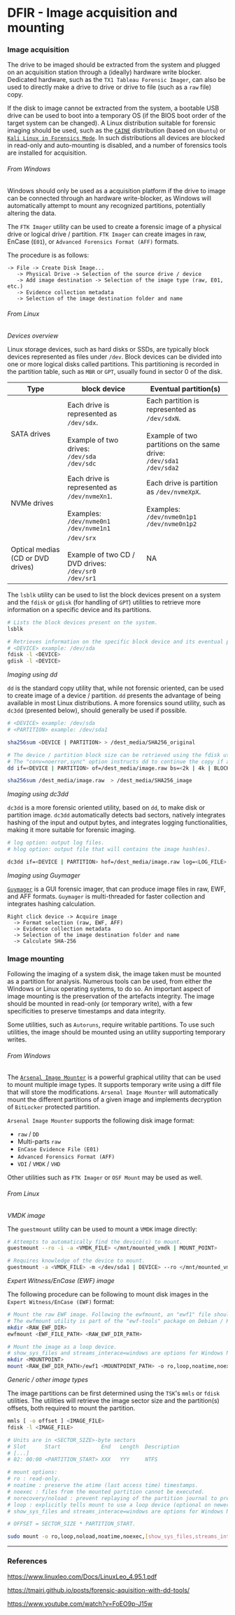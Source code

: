 # DFIR - Image acquisition and mounting

### Image acquisition

The drive to be imaged should be extracted from the system and plugged on an
acquisition station through a (ideally) hardware write blocker. Dedicated
hardware, such as the `TX1 Tableau Forensic Imager`, can also be used
to directly make a drive to drive or drive to file (such as a `raw` file) copy.

If the disk to image cannot be extracted from the system, a bootable USB drive
can be used to boot into a temporary OS (if the BIOS boot order of the target
system can be changed). A Linux distribution suitable for forensic imaging
should be used, such as the [`CAINE`](https://www.caine-live.net/) distribution
(based on `Ubuntu`) or [`Kali Linux in Forensics Mode`](https://www.kali.org/docs/general-use/kali-linux-forensics-mode/). In such distributions all devices are blocked in read-only and
auto-mounting is disabled, and a number of forensics tools are installed for
acquisition.

###### From Windows

Windows should only be used as a acquisition platform if the drive to image can
be connected through an hardware write-blocker, as Windows will automatically
attempt to mount any recognized partitions, potentially altering the data.

The `FTK Imager` utility can be used to create a forensic image of a physical
drive or logical drive / partition. `FTK Imager` can create images in raw,
EnCase (`E01`), or `Advanced Forensics Format (AFF)` formats.

The procedure is as follows:

```
-> File -> Create Disk Image...
   -> Physical Drive -> Selection of the source drive / device
   -> Add image destination -> Selection of the image type (raw, E01, etc.)
   -> Evidence collection metadata
   -> Selection of the image destination folder and name
```

###### From Linux

*Devices overview*

Linux storage devices, such as hard disks or SSDs, are typically block
devices represented as files under `/dev`. Block devices can be divided into
one or more logical disks called partitions. This partitioning is recorded in
the partition table, such as `MBR` or `GPT`, usually found in sector 0 of the
disk.

| Type | block device | Eventual partition(s) |
|------|--------------|-----------------------|
| SATA drives | Each drive is represented as `/dev/sdx`. <br><br> Example of two drives: <br> `/dev/sda` <br> `/dev/sdc` | Each partition is represented as `/dev/sdxN`. <br><br> Example of two partitions on the same drive: <br> `/dev/sda1` <br> `/dev/sda2` |
| NVMe drives | Each drive is represented as `/dev/nvmeXn1`. <br><br> Examples: <br> `/dev/nvme0n1` <br> `/dev/nvme1n1` | Each drive is partition as `/dev/nvmeXpX`. <br><br> Examples: <br> `/dev/nvme0n1p1` <br> `/dev/nvme0n1p2` |
| Optical medias (CD or DVD drives) | `/dev/srx` <br><br> Example of two CD / DVD drives: <br> `/dev/sr0` <br> `/dev/sr1` | NA |

The `lsblk` utility can be used to list the block devices present on a system
and the `fdisk` or `gdisk` (for handling of `GPT`) utilities to retrieve more
information on a specific device and its partitions.

```bash
# Lists the block devices present on the system.
lsblk

# Retrieves information on the specific block device and its eventual partitions.
# <DEVICE> example: /dev/sda
fdisk -l <DEVICE>
gdisk -l <DEVICE>
```

*Imaging using dd*

`dd` is the standard copy utility that, while not forensic oriented, can be
used to create image of a device / partition. `dd` presents the advantage of
being available in most Linux distributions. A more forensics sound utility,
such as `dc3dd` (presented below), should generally be used if possible.

```bash
# <DEVICE> example: /dev/sda
# <PARTITION> example: /dev/sda1

sha256sum <DEVICE | PARTITION> > /dest_media/SHA256_original

# The device / partition block size can be retrieved using the fdisk utility.
# The "conv=noerror,sync" option instructs dd to continue the copy if a bad sector is encountered (otherwise dd terminates).
dd if=<DEVICE | PARTITION> of=/dest_media/image.raw bs=<2k | 4k | BLOCK_SIZE> status=progress [conv=noerror,sync]

sha256sum /dest_media/image.raw  > /dest_media/SHA256_image
```

*Imaging using dc3dd*

`dc3dd` is a more forensic oriented utility, based on `dd`, to make disk or
partition image. `dc3dd` automatically detects bad sectors, natively integrates
hashing of the input and output bytes, and integrates logging functionalities,
making it more suitable for forensic imaging.

```bash
# log option: output log files.
# hlog option: output file that will contains the image hash(es).

dc3dd if=<DEVICE | PARTITION> hof=/dest_media/image.raw log=<LOG_FILE> hash=sha256 hlog=<HASH_FILE>
```

*Imaging using Guymager*

[`Guymager`](https://guymager.sourceforge.io/) is a GUI forensic imager, that
can produce image files in raw, EWF, and AFF formats. `Guymager` is
multi-threaded for faster collection and integrates hashing calculation.

```
Right click device -> Acquire image
  -> Format selection (raw, EWF, AFF)
  -> Evidence collection metadata
  -> Selection of the image destination folder and name
  -> Calculate SHA-256
```

### Image mounting

Following the imaging of a system disk, the image taken must be mounted as a
partition for analysis. Numerous tools can be used, from either the Windows or
Linux operating systems, to do so. An important aspect of image mounting is the
preservation of the artefacts integrity. The image should be mounted in
read-only (or temporary write), with a few specificities to preserve timestamps
and data integrity.

Some utilities, such as `Autoruns`, require writable partitions. To use such
utilities, the image should be mounted using an utility supporting temporary
writes.

###### From Windows

The [`Arsenal Image Mounter`](https://arsenalrecon.com/downloads/) is a
powerful graphical utility that can be used to mount multiple image types. It
supports temporary write using a diff file that will store the modifications.
`Arsenal Image Mounter` will automatically mount the different partitions of
a given image and implements decryption of `BitLocker` protected partition.

`Arsenal Image Mounter` supports the following disk image format:
  - `raw` / `DD`
  - Multi-parts `raw`
  - `EnCase Evidence File (E01)`
  - `Advanced Forensics Format (AFF)`
  - `VDI` / `VMDK` / `VHD`

Other utilities such as `FTK Imager` or `OSF Mount` may be used as well.

###### From Linux

*VMDK image*

The `guestmount` utility can be used to mount a `VMDK` image directly:

```bash
# Attempts to automatically find the device(s) to mount.
guestmount --ro -i -a <VMDK_FILE> </mnt/mounted_vmdk | MOUNT_POINT>

# Requires knowledge of the device to mount.
guestmount -a <VMDK_FILE> -m </dev/sda1 | DEVICE> --ro </mnt/mounted_vmdk | MOUNT_POINT>
```

*Expert Witness/EnCase (EWF) image*

The following procedure can be following to mount disk images in the
`Expert Witness/EnCase (EWF)` format:

```bash
# Mount the raw EWF image. Following the ewfmount, an "ewf1" file should be present in the <RAW_EWF_DIR_PATH> directory.
# The ewfmount utility is part of the "ewf-tools" package on Debian / Kali Linux.
mkdir <RAW_EWF_DIR>
ewfmount <EWF_FILE_PATH> <RAW_EWF_DIR_PATH>

# Mount the image as a loop device.
# show_sys_files and streams_interace=windows are options for Windows NTFS partitions.
mkdir <MOUNTPOINT>
mount <RAW_EWF_DIR_PATH>/ewf1 <MOUNTPOINT_PATH> -o ro,loop,noatime,noexec,noload,norecovery[,show_sys_files,streams_interace=windows]
```

*Generic / other image types*

The image partitions can be first determined using the `TSK`'s `mmls` or
`fdisk` utilities. The utilities will retrieve the image sector size and the
partition(s) offsets, both required to mount the partition.

```bash
mmls [ -o offset ] <IMAGE_FILE>
fdisk -l <IMAGE_FILE>

# Units are in <SECTOR_SIZE>-byte sectors
# Slot      Start             End   Length  Description
# [...]
# 02: 00:00 <PARTITION_START> XXX   YYY     NTFS
```

```bash
# mount options:
# ro : read-only.
# noatime : preserve the atime (last access time) timestamps.
# noexec : files from the mounted partition cannot be executed.
# norecovery/noload : prevent replaying of the partition journal to preserve integrity.
# loop : explicitly tells mount to use a loop device (optional on newer version of mount).
# show_sys_files and streams_interace=windows are options for Windows NTFS partitions.

# OFFSET = SECTOR_SIZE * PARTITION_START.

sudo mount -o ro,loop,noload,noatime,noexec,[show_sys_files,streams_interace=windows,]offset=<OFFSET | $((<SECTOR_SIZE> * <PARTITION_START>))> <IMAGE_FILE> </mnt/ | MOUNT_POINT>
```

--------------------------------------------------------------------------------

### References

https://www.linuxleo.com/Docs/LinuxLeo_4.95.1.pdf

https://tmairi.github.io/posts/forensic-aquisition-with-dd-tools/

https://www.youtube.com/watch?v=FoEO9p-J15w
